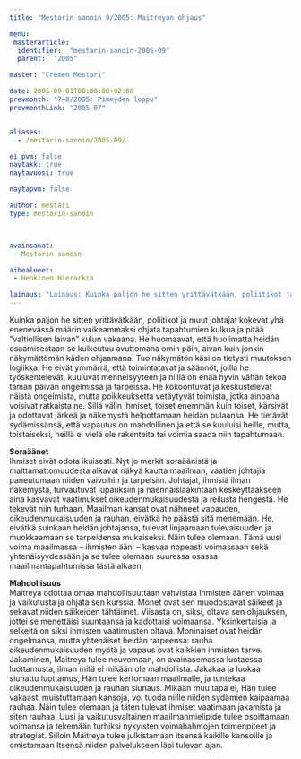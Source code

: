 ```yaml
---
title: "Mestarin sanoin 9/2005: Maitreyan ohjaus"

menu:
 masterarticle:
  identifier:  "mestarin-sanoin-2005-09"
  parent:  "2005"

master: "Cremen Mestari"

date: 2005-09-01T00:00:00+02:00
prevmonth: "7–8/2005: Pimeyden loppu"
prevmonthLink: "2005-07"


aliases:
  - /mestarin-sanoin/2005-09/

ei_pvm: false
naytakk: true
naytavuosi: true

naytapvm: false

author: mestari
type: mestarin-sanoin



avainsanat:
 - Mestarin sanoin

aihealueet:
 - Henkinen Hierarkia

lainaus: "Lainaus: Kuinka paljon he sitten yrittävätkään, poliitikot ja muut johtajat kokevat yhä enenevässä määrin vaikeammaksi ohjata tapahtumien kulkua ja pitää ”valtiollisen laivan” kulun vakaana. He huomaavat, että huolimatta heidän osaamisestaan se kulkeutuu avuttomana omin päin, aivan kuin jonkin näkymättömän käden ohjaamana. Tuo näkymätön käsi on tietysti muutoksen logiikka."
---
```

<p>Kuinka paljon he sitten yrittävätkään, poliitikot ja muut johtajat kokevat yhä enenevässä määrin vaikeammaksi ohjata tapahtumien kulkua ja pitää ”valtiollisen laivan” kulun vakaana. He huomaavat, että huolimatta heidän osaamisestaan se kulkeutuu avuttomana omin päin, aivan kuin jonkin näkymättömän käden ohjaamana. Tuo näkymätön käsi on tietysti muutoksen logiikka. He eivät ymmärrä, että toimintatavat ja säännöt, joilla he työskentelevät, kuuluvat menneisyyteen ja niillä on enää hyvin vähän tekoa tämän päivän ongelmissa ja tarpeissa. He kokoontuvat ja keskustelevat näistä ongelmista, mutta poikkeuksetta vetäytyvät toimista, jotka ainoana voisivat ratkaista ne. Sillä välin ihmiset, toiset enemmän kuin toiset, kärsivät ja odottavat järkeä ja näkemystä helpottamaan heidän pulaansa. He tietävät sydämissänsä, että vapautus on mahdollinen ja että se kuuluisi heille, mutta, toistaiseksi, heillä ei vielä ole rakenteita tai voimia saada niin tapahtumaan.</p>
<p><strong>Soraäänet</strong><br>
Ihmiset eivät odota ikuisesti. Nyt jo merkit soraäänistä ja malttamattomuudesta alkavat näkyä kautta maailman, vaatien johtajia paneutumaan niiden vaivoihin ja tarpeisiin. Johtajat, ihmisiä ilman näkemystä, turvautuvat lupauksiin ja näennäislääkintään keskeyttääkseen aina kasvavat vaatimukset oikeudenmukaisuudesta ja reilusta hengestä. He tekevät niin turhaan. Maailman kansat ovat nähneet vapauden, oikeudenmukaisuuden ja rauhan, eivätkä he päästä sitä menemään. He, eivätkä suinkaan heidän johtajansa, tulevat linjaamaan tulevaisuuden ja muokkaamaan se tarpeidensa mukaiseksi. Näin tulee olemaan. Tämä uusi voima maailmassa – ihmisten ääni – kasvaa nopeasti voimassaan sekä yhtenäisyydessään ja se tulee olemaan suuressa osassa maailmantapahtumissa tästä alkaen.</p>
<p><strong>Mahdollisuus</strong><br>
Maitreya odottaa omaa mahdollisuuttaan vahvistaa ihmisten äänen voimaa ja vaikutusta ja ohjata sen kurssia. Monet ovat sen muodostavat säikeet ja sekavat niiden säikeiden tähtäimet. Viisasta on, siksi, oltava sen ohjauksen, jottei se menettäisi suuntaansa ja kadottaisi voimaansa. Yksinkertaisia ja selkeitä on siksi ihmisten vaatimusten oltava. Moninaiset ovat heidän ongelmansa, mutta yhtenäiset heidän tarpeensa: rauha oikeudenmukaisuuden myötä ja vapaus ovat kaikkien ihmisten tarve. Jakaminen, Maitreya tulee neuvomaan, on avainasemassa luotaessa luottamusta, ilman mitä ei mikään ole mahdollista. Jakakaa ja luokaa siunattu luottamus, Hän tulee kertomaan maailmalle, ja tuntekaa oikeudenmukaisuuden ja rauhan siunaus. Mikään muu tapa ei, Hän tulee vakaasti muistuttamaan kansoja, voi tuoda niille niiden sydämien kaipaamaa rauhaa. Näin tulee olemaan ja täten tulevat ihmiset vaatimaan jakamista ja siten rauhaa. Uusi ja vaikutusvaltainen maailmanmielipide tulee osoittamaan voimansa ja tekemään turhiksi nykyisten voimahahmojen toimenpiteet ja strategiat. Silloin Maitreya tulee julkistamaan itsensä kaikille kansoille ja omistamaan Itsensä niiden palvelukseen läpi tulevan ajan.<br>
</p>